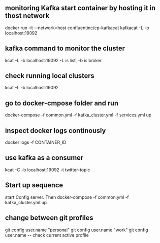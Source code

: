 ## monitoring Kafka start container by hosting it in thost network
docker run -it --network=host confluentinc/cp-kafkacat kafkacat -L -b localhost:19092
## kafka command to monitor the cluster 
kcat -L -b localhost:19092 -L is list, -b is broker

## check running local clusters
kcat -L -b localhost:19092

## go to docker-cmpose folder and run
docker-compose -f common.yml -f kafka_cluster.yml -f services.yml up

## inspect docker logs continously
docker logs -f CONTAINER_ID

## use kafka as a consumer
kcat -C -b localhost:19092 -t twitter-topic


## Start up sequence
start Config server. Then docker-compose -f common.yml -f kafka_cluster.yml up

## change between git profiles
git config user.name "personal"
git config user.name "work"
git config user.name -- check current active profile
